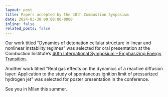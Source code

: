```yaml
---
layout: post
title: Papers accepted by the 40th Combustion Symposium
date: 2024-03-30 00:00:00-0000
inline: false
related_posts: false
---
```


Our work titled "Dynamics of detonation cellular structure in linear and nonlinear instability regimes” was selected for oral presentation at the Combustion Institute’s <a href="https://www.combustionsymposia.org/">40th International Symposium – Emphasizing Energy Transition</a>. 

Another work titled "Real gas effects on the dynamics of a reactive diffusion layer: Application to the study of spontaneous ignition limit of pressurized hydrogen jet" was selected for poster presentation in the conference.

See you in Milan this summer.